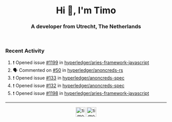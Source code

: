 <h1 align="center">Hi 👋, I'm Timo</h1>
<h3 align="center">A developer from Utrecht, The Netherlands</h3>
<br/>
<!-- https://github.com/rahuldkjain/github-profile-readme-generator --!>

<!--  <p align="left"><img src="https://github-readme-stats.vercel.app/api?username=timoglastra&show_icons=true&count_private=true&" alt="timoglastra" /></p> --!>

<!--
Github language stats
<p align="left"><img src="https://github-readme-stats.vercel.app/api/top-langs/?username=timoglastra&layout=compact" alt="timoglastra" /><p>
-->

<!-- Codestats language stats -->
<!-- <p align="left"><img src="https://codestats-readme.vercel.app/api/top-langs/?username=timoglastra&layout=compact&language_count=12" alt="timoglastra" /><p>    --!>
  
<h3>Recent Activity</h3>

<!--START_SECTION:activity-->
1. ❗️ Opened issue [#1199](https://github.com/hyperledger/aries-framework-javascript/issues/1199) in [hyperledger/aries-framework-javascript](https://github.com/hyperledger/aries-framework-javascript)
2. 🗣 Commented on [#50](https://github.com/hyperledger/anoncreds-rs/issues/50) in [hyperledger/anoncreds-rs](https://github.com/hyperledger/anoncreds-rs)
3. ❗️ Opened issue [#133](https://github.com/hyperledger/anoncreds-spec/issues/133) in [hyperledger/anoncreds-spec](https://github.com/hyperledger/anoncreds-spec)
4. ❗️ Opened issue [#132](https://github.com/hyperledger/anoncreds-spec/issues/132) in [hyperledger/anoncreds-spec](https://github.com/hyperledger/anoncreds-spec)
5. ❗️ Opened issue [#1198](https://github.com/hyperledger/aries-framework-javascript/issues/1198) in [hyperledger/aries-framework-javascript](https://github.com/hyperledger/aries-framework-javascript)
<!--END_SECTION:activity-->

---

<p align="center">
<a href="https://twitter.com/timoglastra" target="blank"><img align="center" src="https://cdn.jsdelivr.net/npm/simple-icons@3.0.1/icons/twitter.svg" alt="timoglastra" height="30" width="30" /></a>
<a href="https://linkedin.com/in/timoglastra" target="blank"><img align="center" src="https://cdn.jsdelivr.net/npm/simple-icons@3.0.1/icons/linkedin.svg" alt="timoglastra" height="30" width="30" /></a>
</p>



